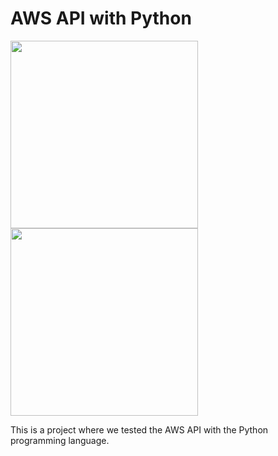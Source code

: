 # AWS API with Python

<img src="https://i2.wp.com/viladosilicio.com.br/wp-content/uploads/2016/08/Post1_pt2.png" width="300"/>
<img src="https://upload.wikimedia.org/wikipedia/commons/thumb/9/93/Amazon_Web_Services_Logo.svg/1200px-Amazon_Web_Services_Logo.svg.png" width="300"/> 
 

This is a project where we tested the AWS API with the Python programming language.

